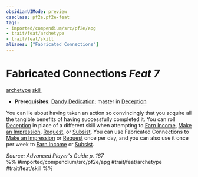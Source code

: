 ```yaml
---
obsidianUIMode: preview
cssclass: pf2e,pf2e-feat
tags:
- imported/compendium/src/pf2e/apg
- trait/feat/archetype
- trait/feat/skill
aliases: ["Fabricated Connections"]
---
```

# Fabricated Connections  *Feat 7*  
[archetype](archetype.md)  [skill](skill.md)  

- **Prerequisites**: [Dandy Dedication](dandy-dedication-apg.md); master in [Deception](../skills.md#Deception)

You can lie about having taken an action so convincingly that you acquire all the tangible benefits of having successfully completed it. You can roll [Deception](../skills.md#Deception) in place of a different skill when attempting to [Earn Income](earn-income.md), [Make an Impression](make-an-impression.md), [Request](request.md), or [Subsist](subsist.md). You can use Fabricated Connections to [Make an Impression](make-an-impression.md) or [Request](request.md) once per day, and you can also use it once per week to [Earn Income](earn-income.md) or [Subsist](subsist.md).

*Source: Advanced Player's Guide p. 167*  
%% #imported/compendium/src/pf2e/apg #trait/feat/archetype #trait/feat/skill %%
